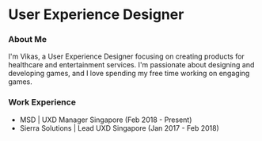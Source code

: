 # User Experience Designer 


### About Me
I'm Vikas, a User Experience Designer focusing on creating products for healthcare and entertainment services. I'm passionate about designing and developing games, and I love spending my free time working on engaging games.

### Work Experience 
-  MSD | UXD Manager Singapore (Feb 2018 - Present)
-  Sierra Solutions | Lead UXD Singapore (Jan 2017 - Feb 2018)
  
